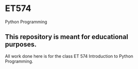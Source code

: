 # ET574
Python Programming

## This repository is meant for educational purposes.
All work done here is for the class ET 574 Introduction to Python Programming.
